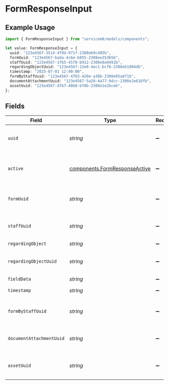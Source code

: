 # FormResponseInput

## Example Usage

```typescript
import { FormResponseInput } from "servicem8/models/components";

let value: FormResponseInput = {
  uuid: "123e4567-3514-4f9d-971f-2308e69c405b",
  formUuid: "123e4567-bada-4c6e-b055-2308ee35365b",
  staffUuid: "123e4567-1fb5-4578-b912-2308e8a4491b",
  regardingObjectUuid: "123e4567-22e8-4ec1-bcf8-2308eb1804db",
  timestamp: "2025-07-01 12:00:00",
  formByStaffUuid: "123e4567-4763-420e-a38b-2308e05a6f1b",
  documentAttachmentUuid: "123e4567-5a20-4a77-9dcc-2308e2e616fb",
  assetUuid: "123e4567-d7b7-40b8-bf8b-2308e1e2bceb",
};
```

## Fields

| Field                                                                          | Type                                                                           | Required                                                                       | Description                                                                    | Example                                                                        |
| ------------------------------------------------------------------------------ | ------------------------------------------------------------------------------ | ------------------------------------------------------------------------------ | ------------------------------------------------------------------------------ | ------------------------------------------------------------------------------ |
| `uuid`                                                                         | *string*                                                                       | :heavy_minus_sign:                                                             | Unique identifier for this record                                              | 123e4567-3514-4f9d-971f-2308e69c405b                                           |
| `active`                                                                       | [components.FormResponseActive](../../models/components/formresponseactive.md) | :heavy_minus_sign:                                                             | Record active/deleted flag.  Valid values are [0,1]                            |                                                                                |
| `formUuid`                                                                     | *string*                                                                       | :heavy_minus_sign:                                                             | N/A                                                                            | 123e4567-bada-4c6e-b055-2308ee35365b                                           |
| `staffUuid`                                                                    | *string*                                                                       | :heavy_minus_sign:                                                             | N/A                                                                            | 123e4567-1fb5-4578-b912-2308e8a4491b                                           |
| `regardingObject`                                                              | *string*                                                                       | :heavy_minus_sign:                                                             | N/A                                                                            |                                                                                |
| `regardingObjectUuid`                                                          | *string*                                                                       | :heavy_minus_sign:                                                             | N/A                                                                            | 123e4567-22e8-4ec1-bcf8-2308eb1804db                                           |
| `fieldData`                                                                    | *string*                                                                       | :heavy_minus_sign:                                                             | N/A                                                                            |                                                                                |
| `timestamp`                                                                    | *string*                                                                       | :heavy_minus_sign:                                                             | N/A                                                                            | 2025-07-01 12:00:00                                                            |
| `formByStaffUuid`                                                              | *string*                                                                       | :heavy_minus_sign:                                                             | N/A                                                                            | 123e4567-4763-420e-a38b-2308e05a6f1b                                           |
| `documentAttachmentUuid`                                                       | *string*                                                                       | :heavy_minus_sign:                                                             | N/A                                                                            | 123e4567-5a20-4a77-9dcc-2308e2e616fb                                           |
| `assetUuid`                                                                    | *string*                                                                       | :heavy_minus_sign:                                                             | N/A                                                                            | 123e4567-d7b7-40b8-bf8b-2308e1e2bceb                                           |